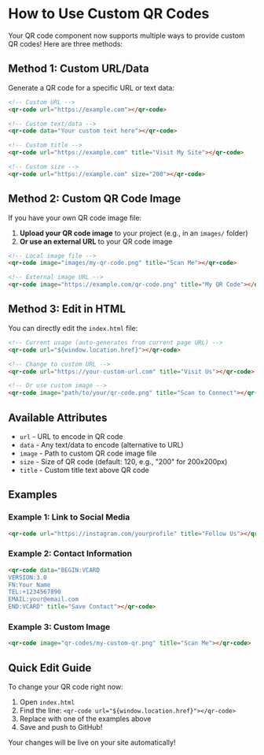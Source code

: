 # How to Use Custom QR Codes

Your QR code component now supports multiple ways to provide custom QR codes! Here are three methods:

## Method 1: Custom URL/Data

Generate a QR code for a specific URL or text data:

```html
<!-- Custom URL -->
<qr-code url="https://example.com"></qr-code>

<!-- Custom text/data -->
<qr-code data="Your custom text here"></qr-code>

<!-- Custom title -->
<qr-code url="https://example.com" title="Visit My Site"></qr-code>

<!-- Custom size -->
<qr-code url="https://example.com" size="200"></qr-code>
```

## Method 2: Custom QR Code Image

If you have your own QR code image file:

1. **Upload your QR code image** to your project (e.g., in an `images/` folder)
2. **Or use an external URL** to your QR code image

```html
<!-- Local image file -->
<qr-code image="images/my-qr-code.png" title="Scan Me"></qr-code>

<!-- External image URL -->
<qr-code image="https://example.com/qr-code.png" title="My QR Code"></qr-code>
```

## Method 3: Edit in HTML

You can directly edit the `index.html` file:

```html
<!-- Current usage (auto-generates from current page URL) -->
<qr-code url="${window.location.href}"></qr-code>

<!-- Change to custom URL -->
<qr-code url="https://your-custom-url.com" title="Visit Us"></qr-code>

<!-- Or use custom image -->
<qr-code image="path/to/your/qr-code.png" title="Scan to Connect"></qr-code>
```

## Available Attributes

- `url` - URL to encode in QR code
- `data` - Any text/data to encode (alternative to URL)
- `image` - Path to custom QR code image file
- `size` - Size of QR code (default: 120, e.g., "200" for 200x200px)
- `title` - Custom title text above QR code

## Examples

### Example 1: Link to Social Media
```html
<qr-code url="https://instagram.com/yourprofile" title="Follow Us"></qr-code>
```

### Example 2: Contact Information
```html
<qr-code data="BEGIN:VCARD
VERSION:3.0
FN:Your Name
TEL:+1234567890
EMAIL:your@email.com
END:VCARD" title="Save Contact"></qr-code>
```

### Example 3: Custom Image
```html
<qr-code image="qr-codes/my-custom-qr.png" title="Scan Me"></qr-code>
```

## Quick Edit Guide

To change your QR code right now:

1. Open `index.html`
2. Find the line: `<qr-code url="${window.location.href}"></qr-code>`
3. Replace with one of the examples above
4. Save and push to GitHub!

Your changes will be live on your site automatically!
